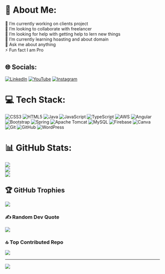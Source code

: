 # 💫 About Me:
🔭 I’m currently working on clients project<br>👯 I’m looking to collaborate with freelancer<br>🤝 I’m looking for help with getting help to lern new things<br>🌱 I’m currently learning hoasting and about domain<br>💬 Ask me about anything<br>⚡ Fun fact I am Pro


## 🌐 Socials:
[![LinkedIn](https://img.shields.io/badge/LinkedIn-%230077B5.svg?logo=linkedin&logoColor=white)](https://www.linkedin.com/in/aditya-pawar-ba0589244)
[![YouTube](https://img.shields.io/badge/YouTube-%23FF0000.svg?logo=YouTube&logoColor=white)](https://youtube.com/@adityapawar9090)
[![Instagram](https://img.shields.io/badge/Instagram-%23E4405F.svg?logo=Instagram&logoColor=white)](https://instagram.com/aditya_pawar_9)

# 💻 Tech Stack:
![CSS3](https://img.shields.io/badge/css3-%231572B6.svg?style=for-the-badge&logo=css3&logoColor=white) ![HTML5](https://img.shields.io/badge/html5-%23E34F26.svg?style=for-the-badge&logo=html5&logoColor=white) ![Java](https://img.shields.io/badge/java-%23ED8B00.svg?style=for-the-badge&logo=openjdk&logoColor=white) ![JavaScript](https://img.shields.io/badge/javascript-%23323330.svg?style=for-the-badge&logo=javascript&logoColor=%23F7DF1E) ![TypeScript](https://img.shields.io/badge/typescript-%23007ACC.svg?style=for-the-badge&logo=typescript&logoColor=white) ![AWS](https://img.shields.io/badge/AWS-%23FF9900.svg?style=for-the-badge&logo=amazon-aws&logoColor=white) ![Angular](https://img.shields.io/badge/angular-%23DD0031.svg?style=for-the-badge&logo=angular&logoColor=white) ![Bootstrap](https://img.shields.io/badge/bootstrap-%238511FA.svg?style=for-the-badge&logo=bootstrap&logoColor=white) ![Spring](https://img.shields.io/badge/spring-%236DB33F.svg?style=for-the-badge&logo=spring&logoColor=white) ![Apache Tomcat](https://img.shields.io/badge/apache%20tomcat-%23F8DC75.svg?style=for-the-badge&logo=apache-tomcat&logoColor=black) ![MySQL](https://img.shields.io/badge/mysql-4479A1.svg?style=for-the-badge&logo=mysql&logoColor=white) ![Firebase](https://img.shields.io/badge/firebase-a08021?style=for-the-badge&logo=firebase&logoColor=ffcd34) ![Canva](https://img.shields.io/badge/Canva-%2300C4CC.svg?style=for-the-badge&logo=Canva&logoColor=white) ![Git](https://img.shields.io/badge/git-%23F05033.svg?style=for-the-badge&logo=git&logoColor=white) ![GitHub](https://img.shields.io/badge/github-%23121011.svg?style=for-the-badge&logo=github&logoColor=white) ![WordPress](https://img.shields.io/badge/WordPress-%23117AC9.svg?style=for-the-badge&logo=WordPress&logoColor=white)
# 📊 GitHub Stats:
![](https://github-readme-stats.vercel.app/api?username=adityapawar9&theme=dark&hide_border=false&include_all_commits=true&count_private=true)<br/>
![](https://github-readme-streak-stats.herokuapp.com/?user=adityapawar9&theme=dark&hide_border=false)<br/>
![](https://github-readme-stats.vercel.app/api/top-langs/?username=adityapawar9&theme=dark&hide_border=false&include_all_commits=true&count_private=true&layout=compact)

## 🏆 GitHub Trophies
![](https://github-profile-trophy.vercel.app/?username=adityapawar9&theme=shades-of-purple&no-frame=false&no-bg=false&margin-w=4)

### ✍️ Random Dev Quote
![](https://quotes-github-readme.vercel.app/api?type=horizontal&theme=radical)

### 🔝 Top Contributed Repo
![](https://github-contributor-stats.vercel.app/api?username=adityapawar9&limit=5&theme=dark&combine_all_yearly_contributions=true)

---
[![](https://visitcount.itsvg.in/api?id=adityapawar9&icon=0&color=0)](https://visitcount.itsvg.in)

<!-- Proudly created with GPRM ( https://gprm.itsvg.in ) -->
